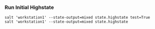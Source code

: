 
### Run Initial Highstate

```
salt 'workstation1' --state-output=mixed state.highstate test=True
salt 'workstation1' --state-output=mixed state.highstate
```

